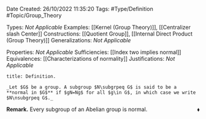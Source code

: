 <div class="topSpace"></div>

Date Created: 26/10/2022 11:35:20
Tags: #Type/Definition #Topic/Group_Theory

Types: _Not Applicable_
Examples: [[Kernel (Group Theory)]], [[Centralizer slash Center]]
Constructions: [[Quotient Group]], [[Internal Direct Product (Group Theory)]]
Generalizations: _Not Applicable_

Properties: _Not Applicable_
Sufficiencies: [[Index two implies normal]]
Equivalences: [[Characterizations of normality]]
Justifications: _Not Applicable_

``` ad-Definition
title: Definition.

_Let $G$ be a group. A subgroup $N\subgrpeq G$ is said to be a **normal in $G$** if $gN=Ng$ for all $g\in G$, in which case we write $N\nsubgrpeq G$._

```

**Remark.** Every subgroup of an Abelian group is normal.<span style="float:right;">$\blacklozenge$</span>
